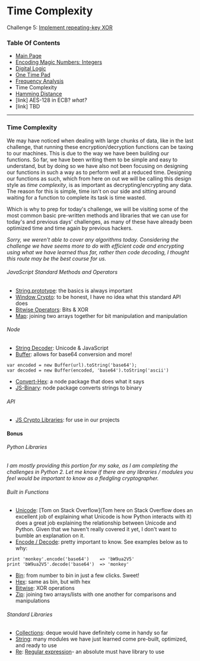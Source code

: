 # Time Complexity
Challenge 5: [Implement repeating-key XOR](https://cryptopals.com/sets/1/challenges/5)

### Table Of Contents
* [Main Page](../)
* [Encoding Magic Numbers: Integers](../problem1/)
* [Digital Logic](../problem2/)
* [One Time Pad](../problem3/)
* [Frequency Analysis](../problem4/)
* Time Complexity
* [Hamming Distance](../problem6/)
* [link] AES-128 in ECB? *what?*
* [link] TBD
---
### Time Complexity
We may have noticed when dealing with large chunks of data, like in the last challenge, that running these encryption/decryption functions can be taxing to our machines.  This is due to the way we have been building our functions.  So far, we have been writing them to be simple and easy to understand, but by doing so we have also not been focusing on designing our functions in such a way as to perform well at a reduced time.  Designing our functions as such, which from here on out we will be calling this design style as _time complexity_, is as important as decrypting/encrypting any data.  The reason for this is simple, time isn't on our side and sitting around waiting for a function to complete its task is time wasted.

Which is why to prep for today's challenge, we will be visiting some of the most common basic pre-written methods and libraries that we can use for today's and previous days' challenges, as many of these have already been optimized time and time again by previous hackers.

_Sorry, we weren't able to cover any algorithms today.  Considering the challenge we have seems more to do with efficient code and encrypting using what we have learned thus far, rather then code decoding, I thought this route may be the best course for us._

###### JavaScript Standard Methods and Operators
* [String.prototype](https://developer.mozilla.org/en-US/docs/Web/JavaScript/Reference/Global_Objects/String/prototype): the basics is always important
* [Window Crypto](https://developer.mozilla.org/en-US/docs/Web/API/Window/crypto): to be honest, I have no idea what this standard API does
* [Bitwise Operators](https://developer.mozilla.org/en-US/docs/Web/JavaScript/Reference/Operators/Bitwise_Operators): Bits & XOR
* [Map](https://developer.mozilla.org/en-US/docs/Web/JavaScript/Reference/Global_Objects/Array/map): joining two arrays together for bit manipulation and manipulation

###### Node
* [String Decoder](https://nodejs.org/api/string_decoder.html): Unicode & JavaScript
* [Buffer](https://nodejs.org/api/buffer.html): allows for base64 conversion and more!
```
var encoded = new Buffer(url).toString('base64');
var decoded = new Buffer(encoded, 'base64').toString('ascii')
```
* [Convert-Hex](https://www.npmjs.com/package/convert-hex): a node package that does what it says
* [JS-Binary](https://github.com/sitegui/js-binary): node package converts strings to binary

###### API
* [JS Crypto Libraries](https://gist.github.com/jo/8619441): for use in our projects

#### Bonus
###### Python Libraries
_I am mostly providing this portion for my sake, as I am completing the challenges in Python 2.  Let me know if there are any libraries / modules you feel would be important to know as a fledgling cryptographer._

###### Built in Functions
* [Unicode](https://docs.python.org/2/howto/unicode.html): [Tom on Stack Overflow](Tom here on Stack Overflow does an excellent job of explaining what Unicode is how Python interacts with it) does a great job explaining the relationship between Unicode and Python.  Given that we haven't really covered it yet, I don't want to bumble an explanation on it.
* [Encode / Decode](https://docs.python.org/2/library/codecs.html): pretty important to know.  See examples below as to why:
```
print 'monkey'.encode('base64')    => 'bW9ua2V5'
print 'bW9ua2V5'.decode('base64')  => 'monkey'
```
* [Bin](https://docs.python.org/3/library/functions.html#bin): from number to bin in just a few clicks. Sweet!
* [Hex](https://docs.python.org/3/library/functions.html#hex): same as bin, but with hex
* [Bitwise](http://python-reference.readthedocs.io/en/latest/docs/operators/bitwise_XOR.html): XOR operations
* [Zip](https://www.programiz.com/python-programming/methods/built-in/zip): joining two arrays/lists with one another for comparisons and manipulations

###### Standard Libraries
* [Collections](https://docs.python.org/3/library/collections.html): deque would have definitely come in handy so far
* [String](https://docs.python.org/3/library/string.html): many modules we have just learned come pre-built, optimized, and ready to use
* [Re](https://docs.python.org/3/library/re.html): [Regular expression](https://ryanstutorials.net/regular-expressions-tutorial/regular-expressions-basics.php)- an absolute must have library to use
